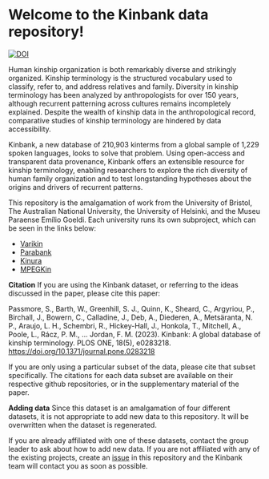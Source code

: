 Welcome to the Kinbank data repository! 
============================


[![DOI](https://zenodo.org/badge/224288379.svg)](https://zenodo.org/badge/latestdoi/224288379)

Human kinship organization is both remarkably diverse and strikingly organized. Kinship terminology is the structured vocabulary used to classify, refer to, and address relatives and family. Diversity in kinship terminology has been analyzed by anthropologists for over 150 years, although recurrent patterning across cultures remains incompletely explained. Despite the wealth of kinship data in the anthropological record, comparative studies of kinship terminology are hindered by data accessibility. 

Kinbank, a new database of 210,903 kinterms from a global sample of 1,229 spoken languages, looks to solve that problem. Using open-access and transparent data provenance, Kinbank offers an extensible resource for kinship terminology, enabling researchers to explore the rich diversity of human family organization and to test longstanding hypotheses about the origins and drivers of recurrent patterns. 

This repository is the amalgamation of work from the University of Bristol, The Australian National University, the University of Helsinki, and the Museu Paraense Emílio Goeldi. Each university runs its own subproject, which can be seen in the links below:

* [Varikin](https://github.com/kinbank/varikin)
* [Parabank](https://github.com/kinbank/parabank)
* [Kinura](https://github.com/kinbank/kinura)
* [MPEGKin](https://github.com/kinbank/goeldi)

**Citation**
If you are using the Kinbank dataset, or referring to the ideas discussed in the paper, please cite this paper:

Passmore, S., Barth, W., Greenhill, S. J., Quinn, K., Sheard, C., Argyriou, P., Birchall, J., Bowern, C., Calladine, J., Deb, A., Diederen, A., Metsäranta, N. P., Araujo, L. H., Schembri, R., Hickey-Hall, J., Honkola, T., Mitchell, A., Poole, L., Rácz, P. M., … Jordan, F. M. (2023). Kinbank: A global database of kinship terminology. PLOS ONE, 18(5), e0283218. https://doi.org/10.1371/journal.pone.0283218

If you are only using a particular subset of the data, please cite that subset specifically. The citations for each data subset are available on their respective github repositories, or in the supplementary material of the paper. 

**Adding data**
Since this dataset is an amalgamation of four different datasets, it is not appropriate to add new data to this repository. It will be overwritten when the dataset is regenerated. 

If you are already affiliated with one of these datasets, contact the group leader to ask about how to add new data. 
If you are not affiliated with any of the existing projects, create an [issue](https://github.com/kinbank/kinbank/issues) in this repository and the Kinbank team will contact you as soon as possible. 
